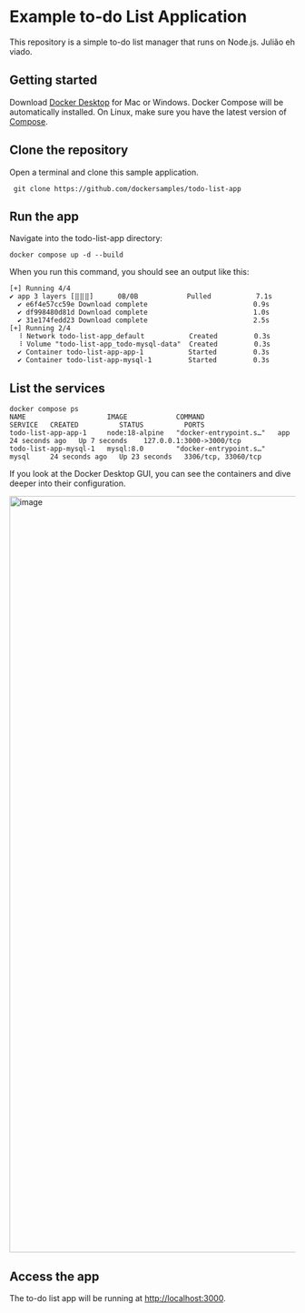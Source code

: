 # Example to-do List Application

This repository is a simple to-do list manager that runs on Node.js.
Julião eh viado.

## Getting started

Download [Docker Desktop](https://www.docker.com/products/docker-desktop) for Mac or Windows. Docker Compose will be automatically installed. 
On Linux, make sure you have the latest version of [Compose](https://docs.docker.com/compose/install/).

## Clone the repository

Open a terminal and clone this sample application.

```
 git clone https://github.com/dockersamples/todo-list-app
```

## Run the app

Navigate into the todo-list-app directory:

```
docker compose up -d --build
```

When you run this command, you should see an output like this:

```
[+] Running 4/4
✔ app 3 layers [⣿⣿⣿]      0B/0B            Pulled           7.1s
  ✔ e6f4e57cc59e Download complete                          0.9s
  ✔ df998480d81d Download complete                          1.0s
  ✔ 31e174fedd23 Download complete                          2.5s
[+] Running 2/4
  ⠸ Network todo-list-app_default           Created         0.3s
  ⠸ Volume "todo-list-app_todo-mysql-data"  Created         0.3s
  ✔ Container todo-list-app-app-1           Started         0.3s
  ✔ Container todo-list-app-mysql-1         Started         0.3s
```

## List the services

```
docker compose ps
NAME                    IMAGE            COMMAND                  SERVICE   CREATED          STATUS          PORTS
todo-list-app-app-1     node:18-alpine   "docker-entrypoint.s…"   app       24 seconds ago   Up 7 seconds    127.0.0.1:3000->3000/tcp
todo-list-app-mysql-1   mysql:8.0        "docker-entrypoint.s…"   mysql     24 seconds ago   Up 23 seconds   3306/tcp, 33060/tcp
```

If you look at the Docker Desktop GUI, you can see the containers and dive deeper into their configuration.




<img width="1330" alt="image" src="https://github.com/dockersamples/todo-list-app/assets/313480/d85a4bcf-e2c3-4917-9220-7d9b9a78dc54">


## Access the app

The to-do list app will be running at [http://localhost:3000](http://localhost:3000).

